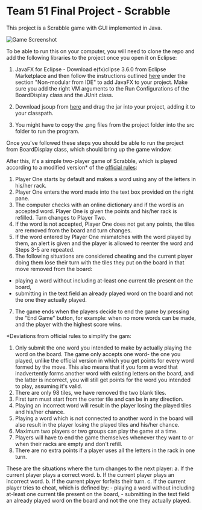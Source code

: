 # Team 51 Final Project - Scrabble

This project is a Scrabble game with GUI implemented in Java.

![Game Screenshot](https://github.com/UPenn-CIT599/final-project-team-51-scrabble/blob/master/game_screenshot.png)

To be able to run this on your computer, you will need to clone the repo and
add the following libraries to the project once you open it on Eclipse:

1. JavaFX for Eclipse - Download e(fx)clipse 3.6.0 from Eclipse Marketplace and then follow the instructions outlined
[here](https://openjfx.io/openjfx-docs/#install-javafx) under the section "Non-modular from IDE" to add JavaFX to your project.
Make sure you add the right VM arguments to the Run Configurations of the BoardDisplay class and the JUnit class.

2. Download jsoup from [here](https://jsoup.org/download) and drag the jar into your project, adding it to your classpath.

3. You might have to copy the .png files from the project folder into the src folder to run the program.

Once you've followed these steps you should be able to run the project from BoardDisplay class,
which should bring up the game window.

After this, it's a simple two-player game of Scrabble, which is played according to a modified version*
of the [official rules](https://scrabble.hasbro.com/en-us/rules):

1. Player One starts by default and makes a word using any of the letters in his/her rack.
2. Player One enters the word made into the text box provided on the right pane.
3. The computer checks with an online dictionary and if the word is an accepted word.
Player One is given the points and his/her rack is refilled. Turn changes to Player Two.
4. If the word is not accepted, Player One does not get any points, the tiles are removed from the board and turn changes.
5. If the word entered by Player One mismatches with the word played by them, an alert is given and the player is allowed to reenter the word and Steps 3-5 are repeated.
6. The following situations are considered cheating and the current player doing them lose their turn with the tiles they put on the board in that move removed from the board:
  - playing a word without including at-least one current tile present on the board,
  - submitting in the text field an already played word on the board and not the one they actually played.
7. The game ends when the players decide to end the game by pressing the "End Game" button, for example: when no more words can be made, and the player with the highest score wins.

*Deviations from official rules to simplify the gam:
1. Only submit the one word you intended to make by actually playing the word on the board. The game only accepts one word- the one you played, unlike the official version in which you get points for every word formed by the move. This also means that if you form a word that inadvertently forms another word with existing letters on the board, and the latter is incorrect, you will still get points for the word you intended to play, assuming it's valid.
2. There are only 98 tiles, we have removed the two blank tiles.
3. First turn must start from the center tile and can be in any direction.
4. Playing an incorrect word will result in the player losing the played tiles and his/her chance.
5. Playing a word which is not connected to another word in the board will also result in the player losing the played tiles and his/her chance.
6. Maximum two players or two groups can play the game at a time.
7. Players will have to end the game themselves whenever they want to or when their racks are empty and don't refill.
8. There are no extra points if a player uses all the letters in the rack in one turn.

These are the situations where the turn changes to the next player:
  a. If the current player plays a correct word.
  b. If the current player plays an incorrect word.
  b. If the current player forfeits their turn.
  c. If the current player tries to cheat, which is defined by:
    - playing a word without including at-least one current tile present on the board,
    - submitting in the text field an already played word on the board and not the one they actually played.
